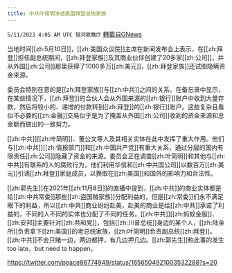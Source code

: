 ```yaml
---
title: 中共叶简明渗透美国拜登总统家族
---
```

`5/11/2023 4:05 AM UTC 银河歌舞厅` [轉載自GNews](https://gnews.org/articles/1291310)

当地时间[[zh:5月10日]]，[[zh:美国众议院]]主席在新闻发布会上表示，在[[zh:拜登]]担任副总统期间，[[zh:拜登家族]]及其商业伙伴创建了20多家[[zh:公司]]，并从外国[[zh:公司]]那里获得了1000多万[[zh:美元]]，[[zh:拜登家族]]还试图隐瞒资金来源。

委员会特别在意的是[[zh:拜登家族]]与[[zh:中共]]之间的关系。在备忘录中显示，在某些情况下，[[zh:拜登]]的合伙人会从外国来源的[[zh:银行]]账户中收到大量存款，然后将较小的、递增的付款转到[[zh:拜登]]的[[zh:银行]]账户。这些复杂且看似不必要的[[zh:金融]]交易似乎是为了掩盖从外国[[zh:公司]]收到的资金来源和总金额而做出的一致努力。

[[zh:中共]][[zh:叶简明]]、董公文等人及其相关实体在此中发挥了重大作用。他们与[[zh:中共]][[zh:情报部门]]和[[zh:中国共产党]]有重大关系，通过分层的国内有限责任[[zh:公司]]隐藏了资金的来源。委员会正在调查[[zh:叶简明]]和其他与[[zh:中共]]有联系的人的腐败行为，他们利用华信和[[zh:中共国公司]]以数百万[[zh:美元]]引诱[[zh:拜登]]家庭成员，以换取在[[zh:美国]]和国外的影响力和合法性。

[[zh:郭先生]]在2021年[[zh:11月8日]]的直播中提到，[[zh:中共]]的商业实体都是给[[zh:中共常委]]那些[[zh:盗国贼家族]]分配利益的，但是[[zh:常委]]们永不满足眼下的利益，所以[[zh:中共]]商业纷纷赴美，赴美的商业是给[[zh:中共]]承诺了利益的，不同的人不同的实体也分配了不同的任务。[[zh:中共]][[zh:蚂蚁金服]]、[[zh:安邦]]主要针对[[zh:共和党]]，包括[[zh:川普总统]]身边的某个人，[[zh:陆金所]]负责拿下[[zh:美国]]的老总统家族，[[zh:叶简明]]负责副总统[[zh:拜登]]。[[zh:中共]]不会只赌一边，两边都押，有几边押几边。[[zh:郭先生]]称此事的发生too late，but need to happen。

https://twitter.com/peace86774949/status/1656504921003532288?s=20
